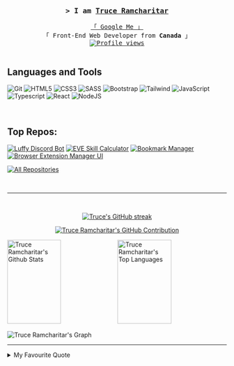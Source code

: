 <!-- LINK -->
<!-- <img align='left' src='imgs/link.gif' width='10%'> -->
<!-- ZELDA -->
<!-- <img align='right' src='imgs/zelda.gif' width='10%'> -->

<!-- #### Intro #### -->
<h3 align="center">
        <samp>&gt; I am
                <b><a target="_blank" href="https://github.com/DevTruce">Truce Ramcharitar</a></b>
        </samp>
</h3>

<p align="center"> 
  <samp>
    <a href="https://www.google.com/search?q=devtruce">「 Google Me 」</a>
    <br>
    「 Front-End Web Developer from <b>Canada</b> 」<br>
    <!-- #### Profile Views #### -->
<a href="https://komarev.com/ghpvc/?username=devtruce">
  <img align="center" src="https://komarev.com/ghpvc/?username=devtruce&style=flat-square&color=blue" alt="Profile views" />
</a>
    <br>
    <br>
  </samp>
</p>

<!-- #### SOCIAL BADGES #### -->
<!--
<p align="center">
 <a href="" target="blank">
  <img src="https://img.shields.io/badge/Website-DC143C?style=for-the-badge&logo=medium&logoColor=white" alt="DevTruce" />
 </a>
 <a href="https://www.linkedin.com/in/trucer/" target="_blank">
  <img src="https://img.shields.io/badge/LinkedIn-0077B5?style=for-the-badge&logo=linkedin&logoColor=white" alt="DevTruce"/>
 </a>
 <a href="https://www.youtube.com/@DevTruce" target="_blank">
  <img src="https://img.shields.io/badge/YouTube-FF0000?style=for-the-badge&logo=youtube&logoColor=white" alt="DevTruce" />
 </a>
</p>
<br />
-->

## Languages and Tools

![Git](https://img.shields.io/badge/git-%23323330.svg?style=for-the-badge&logo=git&logoColor=%23F05033)
![HTML5](https://img.shields.io/badge/html5-%23323330.svg?style=for-the-badge&logo=html5&logoColor=%23E34F26)
![CSS3](https://img.shields.io/badge/css3-%23323330.svg?style=for-the-badge&logo=css3&logoColor=%231572B6)
![SASS](https://img.shields.io/badge/SASS-%23323330.svg?style=for-the-badge&logo=SASS&logoColor=hotpink)
![Bootstrap](https://img.shields.io/badge/bootstrap-%23323330.svg?style=for-the-badge&logo=bootstrap&logoColor=%238511FA)
![Tailwind](https://img.shields.io/badge/tailwind-%23323330.svg?style=for-the-badge&logo=tailwindcss&logoColor=007acc)
![JavaScript](https://img.shields.io/badge/javascript-%23323330.svg?style=for-the-badge&logo=javascript&logoColor=%23F7DF1E)
![Typescript](https://img.shields.io/badge/Typescript-%23323330?style=for-the-badge&labelColor=%23323330&logo=typescript&logoColor=007acc)
![React](https://img.shields.io/badge/-React-%23323330?style=for-the-badge&labelColor=%23323330&logo=react&logoColor=61DBFB)
![NodeJS](https://img.shields.io/badge/-NodeJS-%23323330?style=for-the-badge&labelColor=%23323330&logo=node.js&logoColor=green)

<br/>

## Top Repos:

[![Luffy Discord Bot](https://github-readme-stats.vercel.app/api/pin/?username=DevTruce&repo=Luffy-Bot&border_color=7F3FBF&bg_color=0D1117&title_color=C9D1D9&text_color=8B949E&icon_color=7F3FBF)](https://github.com/DevTruce/Luffy-Bot)
[![EVE Skill Calculator](https://github-readme-stats.vercel.app/api/pin/?username=DevTruce&repo=skill-injector-calculator&border_color=7F3FBF&bg_color=0D1117&title_color=C9D1D9&text_color=8B949E&icon_color=7F3FBF)](https://github.com/DevTruce/skill-injector-calculator)
[![Bookmark Manager](https://github-readme-stats.vercel.app/api/pin/?username=DevTruce&repo=bookmark-manager&border_color=7F3FBF&bg_color=0D1117&title_color=C9D1D9&text_color=8B949E&icon_color=7F3FBF)](https://github.com/DevTruce/bookmark-manager)
[![Browser Extension Manager UI](https://github-readme-stats.vercel.app/api/pin/?username=DevTruce&repo=browser-extension-manager-ui&border_color=7F3FBF&bg_color=0D1117&title_color=C9D1D9&text_color=8B949E&icon_color=7F3FBF)](https://github.com/DevTruce/browser-extension-manager-ui)


<p align="left">
  <a href="https://github.com/DevTruce?tab=repositories" target="_blank"><img alt="All Repositories" title="All Repositories" src="https://img.shields.io/badge/-All%20Repos-2962FF?style=for-the-badge&logo=koding&logoColor=white"/></a>
</p>

<br/>
<hr/>
<br/>

<!-- #### STATS #### -->
<p align="center">
  <a href="https://github.com/DevTruce">
    <img src="https://github-readme-streak-stats.herokuapp.com/?user=DevTruce&theme=radical&border=7F3FBF&background=0D1117" alt="Truce's GitHub streak"/>
  </a>
</p>

<p align="center">
  <a href="https://github.com/DevTruce">
    <img src="https://github-profile-summary-cards.vercel.app/api/cards/profile-details?username=DevTruce&theme=radical" alt="Truce Ramcharitar's GitHub Contribution"/>
  </a>
</p>

<a> 
    <a href="https://github.com/DevTruce"><img alt="Truce Ramcharitar's Github Stats" src="https://denvercoder1-github-readme-stats.vercel.app/api?username=DevTruce&show_icons=true&count_private=true&theme=react&border_color=7F3FBF&bg_color=0D1117&title_color=F85D7F&icon_color=F8D866" height="192px" width="49.5%"/></a>
  <a href="https://github.com/DevTruce"><img alt="Truce Ramcharitar's Top Languages" src="https://denvercoder1-github-readme-stats.vercel.app/api/top-langs/?username=DevTruce&langs_count=8&layout=compact&theme=react&border_color=7F3FBF&bg_color=0D1117&title_color=F85D7F&icon_color=F8D866" height="192px" width="49.5%"/></a>
  <br/>
</a>

![Truce Ramcharitar's Graph](https://github-readme-activity-graph.vercel.app/graph?username=DevTruce&custom_title=Truce%20Ramcharitar's%20GitHub%20Activity%20Graph&bg_color=0D1117&color=7F3FBF&line=7F3FBF&point=7F3FBF&area_color=FFFFFF&title_color=FFFFFF&area=true)

---

<details>
<summary>
  My Favourite Quote
</summary>
<p>

1. "Do what you love and love what you do"<br>
   -Ray Bradbury

</p>
</details>
